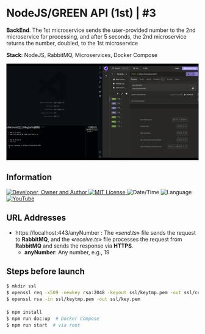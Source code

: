 # NodeJS/GREEN API (1st) | #3
**BackEnd**. The 1st microservice sends the user-provided number to the 2nd microservice for processing, and after 5 seconds, the 2nd microservice returns the number, doubled, to the 1st microservice

**Stack**: NodeJS, RabbitMQ, Microservices, Docker Compose

![](result.gif)

## Information
<div id="information" align="left">
  <a href="https://github.com/MoguchiyDD" target="_blank">
    <img alt="Developer, Owner and Author" src="https://img.shields.io/badge/Developer,%20Owner%20and%20Author-МогучийДД%20(MoguchiyDD)-FF4F1E?style=for-the-badge" />
  </a>
  <a href="../../../LICENSE" target="_blank">
    <img alt="MIT License" src="https://img.shields.io/badge/License-MIT%20License-6A1B9A?style=for-the-badge" />
  </a>
  <img alt="Date/Time" src="https://img.shields.io/badge/Date/Time-~2 days-F9A825?style=for-the-badge" />
  <img alt="Language" src="https://img.shields.io/badge/Language-English-00897b?style=for-the-badge" />
  <a href="https://youtu.be/eY2KZqFpfPs" target="_blank">
    <img alt="YouTube" src="https://img.shields.io/badge/Result-YouTube-FF0000?style=for-the-badge" />
  </a>
</div>

## URL Addresses
- https://localhost:443/anyNumber : The «_send.ts_» file sends the request to **RabbitMQ**, and the «_receive.ts_» file processes the request from **RabbitMQ** and sends the response via **HTTPS**.
  - **anyNumber**: Any number, e.g., 19

## Steps before launch
```Bash
$ mkdir ssl
$ openssl req -x509 -newkey rsa:2048 -keyout ssl/keytmp.pem -out ssl/cert.pem -days 365
$ openssl rsa -in ssl/keytmp.pem -out ssl/key.pem

$ npm install
$ npm run doc:up  # Docker Compose
$ npm run start  # via root
```
